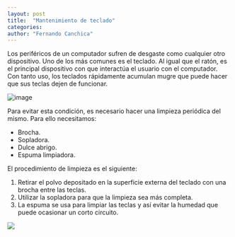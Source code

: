 ```yaml
---
layout: post
title:  "Mantenimiento de teclado"
categories:  
author: "Fernando Canchica" 
---
```


Los periféricos de un computador sufren de desgaste como cualquier otro dispositivo. Uno de los más comunes es el teclado. Al igual que el ratón, es el principal dispositivo con que interactúa el usuario con el computador. Con tanto uso, los teclados rápidamente acumulan mugre que puede hacer que sus teclas dejen de funcionar. 

![image](https://thumbs.dreamstime.com/b/old-damaged-dirty-keyboard-180575117.jpg)

Para evitar esta condición, es necesario hacer una limpieza periódica del mismo. Para ello necesitamos:

- Brocha.
- Sopladora.
- Dulce abrigo.
- Espuma limpiadora.

El procedimiento de limpieza es el siguiente:

1. Retirar el polvo depositado en la superficie externa del teclado con una brocha entre las teclas.
2. Utilizar la sopladora para que la limpieza sea más completa.
3. La espuma se usa para limpiar las teclas y así evitar la humedad que puede ocasionar un corto circuito.

<img src="{{ site.baseurl }}/assets/img/posts/tutorials/keyboard-1.jpeg">

